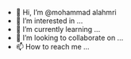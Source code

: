 - 👋 Hi, I’m @mohammad alahmri
- 👀 I’m interested in ...
- 🌱 I’m currently learning ...
- 💞️ I’m looking to collaborate on ...
- 📫 How to reach me ...

<!---
mmsmo7d/mmsmo7d is a ✨ special ✨ repository because its `README.md` (this file) appears on your GitHub profile.
You can click the Preview link to take a look at your changes.
--->
